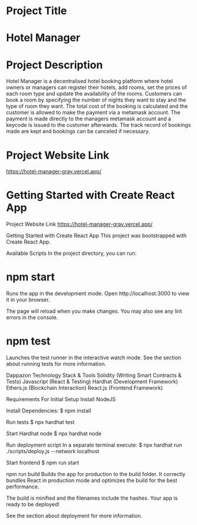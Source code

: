 # Project Title
# Hotel Manager

# Project Description
Hotel Manager is a decentralised hotel booking platform where hotel owners or managers can register their hotels, add rooms, set the prices of each room type and update the availability of the rooms. Customers can book a room by specifying the number of nights they want to stay and the type of room they want. The total cost of the booking is calculated and the customer is allowed to make the payment via a metamask account. The payment is made directly to the managers metamask account and a keycode is issued to the customer afterwards. The track record of bookings made are kept and bookings can be canceled if necessary.

# Project Website Link
https://hotel-manager-gray.vercel.app/


# Getting Started with Create React App

Project Website Link
https://hotel-manager-gray.vercel.app/

Getting Started with Create React App
This project was bootstrapped with Create React App.

Available Scripts
In the project directory, you can run:

# npm start
Runs the app in the development mode.
Open http://localhost:3000 to view it in your browser.

The page will reload when you make changes.
You may also see any lint errors in the console.

# npm test
Launches the test runner in the interactive watch mode.
See the section about running tests for more information.

Dappazon
Technology Stack & Tools
Solidity (Writing Smart Contracts & Tests)
Javascript (React & Testing)
Hardhat (Development Framework)
Ethers.js (Blockchain Interaction)
React.js (Frontend Framework)


Requirements For Initial Setup
Install NodeJS

 Install Dependencies:
$ npm install

Run tests
$ npx hardhat test

 Start Hardhat node
$ npx hardhat node

Run deployment script
In a separate terminal execute: $ npx hardhat run ./scripts/deploy.js --network localhost

Start frontend
$ npm run start

npm run build
Builds the app for production to the build folder.
It correctly bundles React in production mode and optimizes the build for the best performance.

The build is minified and the filenames include the hashes.
Your app is ready to be deployed!

See the section about deployment for more information.
